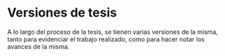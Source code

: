 # Versiones de tesis

A lo largo del proceso de la tesis, se tienen varias versiones de la misma, tanto para evidenciar el trabajo realizado, como para hacer notar los avances de la misma.
